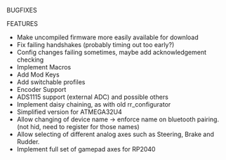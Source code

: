 BUGFIXES


FEATURES
- Make uncompiled firmware more easily available for download
- Fix failing handshakes (probably timing out too early?)
- Config changes failing sometimes, maybe add acknowledgement checking
- Implement Macros
- Add Mod Keys
- Add switchable profiles
- Encoder Support
- ADS1115 support (external ADC) and possible others
- Implement daisy chaining, as with old rr_configurator
- Simplified version for ATMEGA32U4
- Allow changing of device name -> enforce name on bluetooth pairing. (not hid, need to register for those names)
- Allow selecting of different analog axes such as Steering, Brake and Rudder.
- Implement full set of gamepad axes for RP2040










